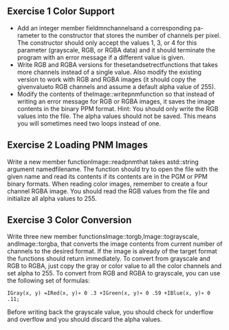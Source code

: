 
## Exercise 1 Color Support 

- Add an integer member fieldmnchannelsand a corresponding pa-
    rameter to the constructor that stores the number of channels per
    pixel. The constructor should only accept the values 1, 3, or 4 for this
    parameter (grayscale, RGB, or RGBA data) and it should terminate
    the program with an error message if a different value is given.
- Write RGB and RGBA versions for thesetandsetrectfunctions
    that takes more channels instead of a single value. Also modify the
    existing version to work with RGB and RGBA images (it should copy
    the givenvalueto RGB channels and assume a default alpha value of
    255).
- Modify the contents of theImage::writepnmfunction so that instead
    of writing an error message for RGB or RGBA images, it saves the
    image contents in the binary PPM format. Hint: You should only
    write the RGB values into the file. The alpha values should not be
    saved. This means you will sometimes need two loops instead of one.

## Exercise 2 Loading PNM Images

Write a new member functionImage::readpnmthat takes astd::string
argument namedfilename. The function should try to open the file with
the given name and read its contents if its contents are in the PGM or
PPM binary formats. When reading color images, remember to create a
four channel RGBA image. You should read the RGB values from the file
and initialize all alpha values to 255.

## Exercise 3 Color Conversion

Write three new member functionsImage::torgb,Image::tograyscale,
andImage::torgba, that converts the image contents from current number
of channels to the desired format. If the image is already of the target format
the functions should return immediately.
To convert from grayscale and RGB to RGBA, just copy the gray or
color value to all the color channels and set alpha to 255. To convert from
RGB and RGBA to grayscale, you can use the following set of formulas:

```
IGray(x, y) =IRed(x, y)∗ 0 .3 +IGreen(x, y)∗ 0 .59 +IBlue(x, y)∗ 0 .11;
```
Before writing back the grayscale value, you should check for underflow and
overflow and you should discard the alpha values.
